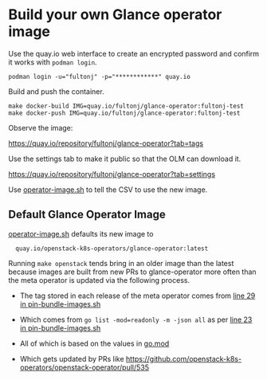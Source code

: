 # Build your own Glance operator image

Use the quay.io web interface to create an encrypted password and
confirm it works with `podman login`.
```
podman login -u="fultonj" -p="************" quay.io
```
Build and push the container.
```
make docker-build IMG=quay.io/fultonj/glance-operator:fultonj-test
make docker-push IMG=quay.io/fultonj/glance-operator:fultonj-test
```
Observe the image:

  https://quay.io/repository/fultonj/glance-operator?tab=tags

Use the settings tab to make it public so that the OLM can download it.

  https://quay.io/repository/fultonj/glance-operator?tab=settings

Use [operator-image.sh](operator-image.sh) to tell the CSV to use the
new image.

## Default Glance Operator Image

[operator-image.sh](operator-image.sh) defaults its new image to
```
  quay.io/openstack-k8s-operators/glance-operator:latest
```
Running `make openstack` tends bring in an older image than the latest
because images are built from new PRs to glance-operator more often
than the meta operator is updated via the following process.

- The tag stored in each release of the meta operator comes from [line 29 in pin-bundle-images.sh](https://github.com/openstack-k8s-operators/openstack-operator/blob/c024ab05e17eb70334194b5eacc95a912538ba7d/hack/pin-bundle-images.sh#L29)

- Which comes from `go list -mod=readonly -m -json all` as per [line 23 in pin-bundle-images.sh](https://github.com/openstack-k8s-operators/openstack-operator/blob/c024ab05e17eb70334194b5eacc95a912538ba7d/hack/pin-bundle-images.sh#L23)

- All of which is based on the values in [go.mod](https://github.com/openstack-k8s-operators/openstack-operator/blob/main/go.mod)

- Which gets updated by PRs like https://github.com/openstack-k8s-operators/openstack-operator/pull/535
